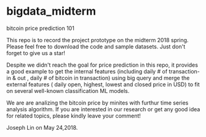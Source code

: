 # bigdata_midterm
bitcoin price prediction 101

This repo is to record the project prototype on the midterm 2018 spring.
Please feel free to download the code and sample datasets.
Just don't forget to give us a star!

Despite we didn't reach the goal for price prediction in this repo, it provides a good example to get the internal features (including daily # of transaction-in & out , daily # of bitcoin in transaction) using big query and merge the external features ( daily open, highest, lowest and closed price in USD) to fit on several well-known classification ML models.

We are are analizing the bitcoin price by minites with furthur time series analysis algorithm.
If you are interested in our research or get any good idea for related topics, please kindly leave your comment!

Joseph Lin on May 24,2018.
